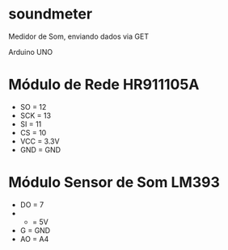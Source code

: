 # soundmeter
Medidor de Som, enviando dados via GET


Arduino UNO

# Módulo de Rede HR911105A
- SO  = 12
- SCK = 13
- SI  = 11
- CS  = 10
- VCC = 3.3V
- GND = GND

# Módulo Sensor de Som LM393
- DO = 7
- +  = 5V
- G  = GND
- AO = A4

